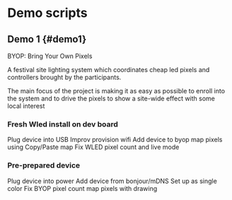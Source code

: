 
# Demo scripts

## Demo 1 {#demo1}

BYOP: Bring Your Own Pixels

A festival site lighting system which coordinates cheap led pixels and controllers brought by the participants.

The main focus of the project is making it as easy as possible to enroll into the system and to drive the pixels to show a site-wide effect with some local interest

### Fresh Wled install on dev board

Plug device into USB
Improv provision wifi
Add device to byop
map pixels using Copy/Paste map
Fix WLED pixel count and live mode

### Pre-prepared device

Plug device into power
Add device from bonjour/mDNS
Set up as single color
Fix BYOP pixel count
map pixels with drawing
